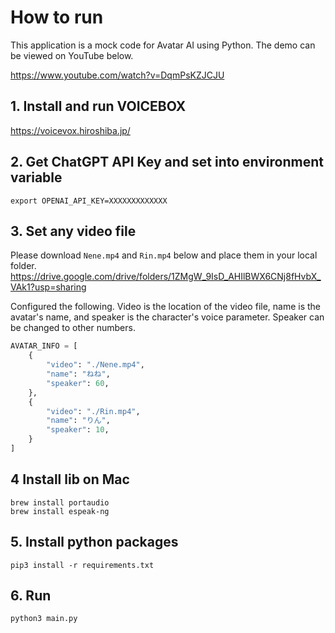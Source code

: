 # How to run

This application is a mock code for Avatar AI using Python. The demo can be viewed on YouTube below.

https://www.youtube.com/watch?v=DqmPsKZJCJU

## 1. Install and run VOICEBOX

https://voicevox.hiroshiba.jp/

## 2. Get ChatGPT API Key and set into environment variable

```commandline
export OPENAI_API_KEY=XXXXXXXXXXXXX
```

## 3. Set any video file

Please download `Nene.mp4` and `Rin.mp4` below and place them in your local folder.
https://drive.google.com/drive/folders/1ZMgW_9IsD_AHIlBWX6CNj8fHvbX_VAk1?usp=sharing

Configured the following.
Video is the location of the video file, name is the avatar's name, and speaker is the character's voice parameter. Speaker can be changed to other numbers.

```python
AVATAR_INFO = [
    {
        "video": "./Nene.mp4",
        "name": "ねね",
        "speaker": 60,
    },
    {
        "video": "./Rin.mp4",
        "name": "りん",
        "speaker": 10,
    }
]
```

## 4 Install lib on Mac 

```commandline
brew install portaudio
brew install espeak-ng
```

## 5. Install python packages

```commandline
pip3 install -r requirements.txt
```

## 6. Run

```commandline
python3 main.py
```